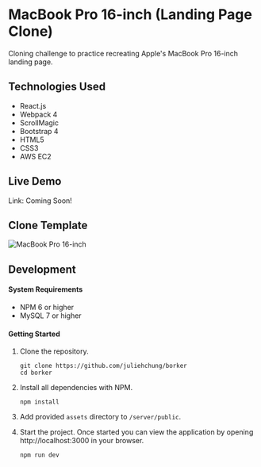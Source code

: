 # MacBook Pro 16-inch (Landing Page Clone)

Cloning challenge to practice recreating Apple's MacBook Pro 16-inch landing page.

## Technologies Used

- React.js
- Webpack 4
- ScrollMagic
- Bootstrap 4
- HTML5
- CSS3
- AWS EC2

## Live Demo

Link: Coming Soon!

## Clone Template
![MacBook Pro 16-inch](server/public/public_assets/demo.gif)

## Development

#### System Requirements

- NPM 6 or higher
- MySQL 7 or higher

#### Getting Started

1. Clone the repository.

    ```shell
    git clone https://github.com/juliehchung/borker
    cd borker
    ```

2. Install all dependencies with NPM.

    ```shell
    npm install
    ```

3. Add provided `assets` directory to `/server/public`.

4. Start the project. Once started you can view the application by opening http://localhost:3000 in your browser.

    ```shell
    npm run dev
    ```
